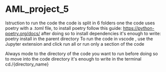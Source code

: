 # AML_project_5

Istruction to run the code
the code is split in 6 folders one 
the code uses poetry with a .toml file, to install poetry follow this guide: https://python-poetry.org/docs/ 
after doing so to install dependencies it's enough to write:
poetry install in the parent directory 
To run the code in vscode , use the Jupyter extension and click run all or run only a section of the code

Always mode to the directory of the code you want to run before doing so
to move into the code directory it's enough to write in the terminal cd./{directory_name}